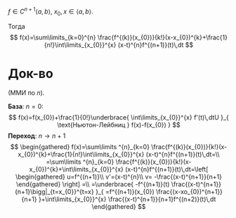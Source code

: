 $f \in C^{n+1}\langle a,b \rangle,\ x_{0},x \in \langle a, b \rangle$.

Тогда 
$$
f(x)=\sum\limits_{k=0}^{n} \frac{f^{(k)}(x_{0})}{k!}(x-x_{0})^{k}+\frac{1}{n!}\int\limits_{x_{0}}^{x} (x-t)^{n}f^{(n+1)}(t)\,dt
$$
# Док-во

(ММИ по $n$).

**База**: $n=0$:
$$
f(x)=f(x_{0})+\frac{1}{0!}\underbrace{ \int\limits_{x_{0}}^{x} f'(t)\,dtU }_{ \text{Ньютон-Лейбниц } f(x)-f(x_{0}) } 
$$
**Переход**: $n\to n+1$
$$
\begin{gathered}
f(x)=\sum\limits ^{n}_{k=0} \frac{f^{(k)}(x_{0})}{k!}(x-x_{0})^{k}+\frac{1}{n!}\int\limits_{x_{0}}^{x} (x-t)^{n}f^{(n+1)}(t)\,dt=\\
=\sum\limits ^{n}_{k=0} \frac{f^{(k)}(x_{0})}{k!}(x-x_{0})^{k}+\int\limits_{x_{0}}^{x} (x-t)^{n}f^{(n+1)}(t)\,dt=\left[ \begin{gathered}
u=f^{(n+1)}\\ v'=(x-t)^{n}\\ v= -\frac{(x-t)^{n+1}}{n+1}
\end{gathered} \right] =\\
=\underbrace{ -f^{(n+1)}(t) \frac{(x-t)^{n+1}}{n+1}\bigg|_{t=x_{0}}^{t=x} }_{ =f^{(n+1)}(x_{0}) \frac{(x-xo_{0})^{n+1}}{n+1} }+\int\limits_{x_{0}}^{x} \frac{(x-t)^{n+1}}{n+1}f^{(n+2)}(t)\,dt 
\end{gathered}
$$